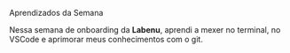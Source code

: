 Aprendizados da Semana

Nessa semana de onboarding da **Labenu**, aprendi a mexer no terminal, 
no VSCode e aprimorar meus conhecimentos com o git.